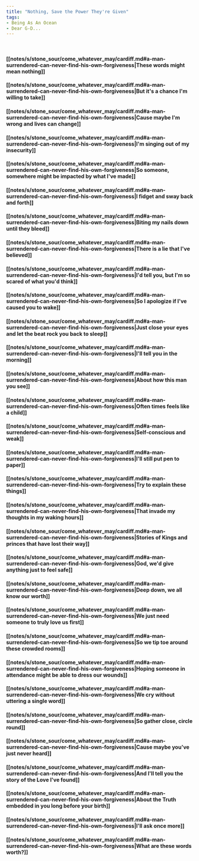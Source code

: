 ```yaml
---
title: "Nothing, Save the Power They're Given"
tags:
- Being As An Ocean
- Dear G-D...
---
```

&nbsp;
#### [[notes/s/stone_sour/come_whatever_may/cardiff.md#a-man-surrendered-can-never-find-his-own-forgiveness|These words might mean nothing]]
#### [[notes/s/stone_sour/come_whatever_may/cardiff.md#a-man-surrendered-can-never-find-his-own-forgiveness|But it's a chance I'm willing to take]]
#### [[notes/s/stone_sour/come_whatever_may/cardiff.md#a-man-surrendered-can-never-find-his-own-forgiveness|Cause maybe I'm wrong and lives can change]]
#### [[notes/s/stone_sour/come_whatever_may/cardiff.md#a-man-surrendered-can-never-find-his-own-forgiveness|I'm singing out of my insecurity]]
#### [[notes/s/stone_sour/come_whatever_may/cardiff.md#a-man-surrendered-can-never-find-his-own-forgiveness|So someone, somewhere might be impacted by what I've made]]
#### [[notes/s/stone_sour/come_whatever_may/cardiff.md#a-man-surrendered-can-never-find-his-own-forgiveness|I fidget and sway back and forth]]
#### [[notes/s/stone_sour/come_whatever_may/cardiff.md#a-man-surrendered-can-never-find-his-own-forgiveness|Biting my nails down until they bleed]]
#### [[notes/s/stone_sour/come_whatever_may/cardiff.md#a-man-surrendered-can-never-find-his-own-forgiveness|There is a lie that I've believed]]
#### [[notes/s/stone_sour/come_whatever_may/cardiff.md#a-man-surrendered-can-never-find-his-own-forgiveness|I'd tell you, but I'm so scared of what you'd think]]
#### [[notes/s/stone_sour/come_whatever_may/cardiff.md#a-man-surrendered-can-never-find-his-own-forgiveness|So I apologize if I've caused you to wake]]
#### [[notes/s/stone_sour/come_whatever_may/cardiff.md#a-man-surrendered-can-never-find-his-own-forgiveness|Just close your eyes and let the beat rock you back to sleep]]
#### [[notes/s/stone_sour/come_whatever_may/cardiff.md#a-man-surrendered-can-never-find-his-own-forgiveness|I'll tell you in the morning]]
#### [[notes/s/stone_sour/come_whatever_may/cardiff.md#a-man-surrendered-can-never-find-his-own-forgiveness|About how this man you see]]
#### [[notes/s/stone_sour/come_whatever_may/cardiff.md#a-man-surrendered-can-never-find-his-own-forgiveness|Often times feels like a child]]
#### [[notes/s/stone_sour/come_whatever_may/cardiff.md#a-man-surrendered-can-never-find-his-own-forgiveness|Self-conscious and weak]]
#### [[notes/s/stone_sour/come_whatever_may/cardiff.md#a-man-surrendered-can-never-find-his-own-forgiveness|I'll still put pen to paper]]
#### [[notes/s/stone_sour/come_whatever_may/cardiff.md#a-man-surrendered-can-never-find-his-own-forgiveness|Try to explain these things]]
#### [[notes/s/stone_sour/come_whatever_may/cardiff.md#a-man-surrendered-can-never-find-his-own-forgiveness|That invade my thoughts in my waking hours]]
#### [[notes/s/stone_sour/come_whatever_may/cardiff.md#a-man-surrendered-can-never-find-his-own-forgiveness|Stories of Kings and princes that have lost their way]]
#### [[notes/s/stone_sour/come_whatever_may/cardiff.md#a-man-surrendered-can-never-find-his-own-forgiveness|God, we'd give anything just to feel safe]]
#### [[notes/s/stone_sour/come_whatever_may/cardiff.md#a-man-surrendered-can-never-find-his-own-forgiveness|Deep down, we all know our worth]]
#### [[notes/s/stone_sour/come_whatever_may/cardiff.md#a-man-surrendered-can-never-find-his-own-forgiveness|We just need someone to truly love us first]]
#### [[notes/s/stone_sour/come_whatever_may/cardiff.md#a-man-surrendered-can-never-find-his-own-forgiveness|So we tip toe around these crowded rooms]]
#### [[notes/s/stone_sour/come_whatever_may/cardiff.md#a-man-surrendered-can-never-find-his-own-forgiveness|Hoping someone in attendance might be able to dress our wounds]]
#### [[notes/s/stone_sour/come_whatever_may/cardiff.md#a-man-surrendered-can-never-find-his-own-forgiveness|We cry without uttering a single word]]
#### [[notes/s/stone_sour/come_whatever_may/cardiff.md#a-man-surrendered-can-never-find-his-own-forgiveness|So gather close, circle round]]
#### [[notes/s/stone_sour/come_whatever_may/cardiff.md#a-man-surrendered-can-never-find-his-own-forgiveness|Cause maybe you've just never heard]]
#### [[notes/s/stone_sour/come_whatever_may/cardiff.md#a-man-surrendered-can-never-find-his-own-forgiveness|And I'll tell you the story of the Love I've found]]
#### [[notes/s/stone_sour/come_whatever_may/cardiff.md#a-man-surrendered-can-never-find-his-own-forgiveness|About the Truth embedded in you long before your birth]]
#### [[notes/s/stone_sour/come_whatever_may/cardiff.md#a-man-surrendered-can-never-find-his-own-forgiveness|I'll ask once more]]
#### [[notes/s/stone_sour/come_whatever_may/cardiff.md#a-man-surrendered-can-never-find-his-own-forgiveness|What are these words worth?]]

